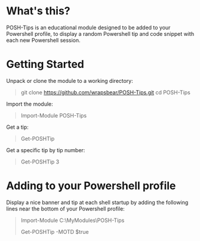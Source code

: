# What's this?
POSH-Tips is an educational module designed to be added to your Powershell profile, to display a random Powershell tip and code snippet with each new Powershell session.

# Getting Started

Unpack or clone the module to a working directory:

> git clone https://github.com/wrapsbear/POSH-Tips.git
> cd POSH-Tips

Import the module:

> Import-Module POSH-Tips

Get a tip:

> Get-POSHTip

Get a specific tip by tip number:

> Get-POSHTip 3

# Adding to your Powershell profile

Display a nice banner and tip at each shell startup by adding the following lines near the bottom of your Powershell profile:

> Import-Module C:\MyModules\POSH-Tips
>
> Get-POSHTip -MOTD $true
